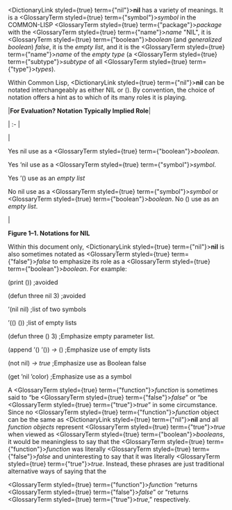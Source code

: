  



<DictionaryLink styled={true} term={"nil"}><b>nil</b></DictionaryLink> has a variety of meanings. It is a <GlossaryTerm styled={true} term={"symbol"}><i>symbol</i></GlossaryTerm> in the COMMON-LISP <GlossaryTerm styled={true} term={"package"}><i>package</i></GlossaryTerm> with the <GlossaryTerm styled={true} term={"name"}><i>name</i></GlossaryTerm> "NIL", it is <GlossaryTerm styled={true} term={"boolean"}><i>boolean</i></GlossaryTerm> (and *generalized boolean*) *false*, it is the *empty list*, and it is the <GlossaryTerm styled={true} term={"name"}><i>name</i></GlossaryTerm> of the *empty type* (a <GlossaryTerm styled={true} term={"subtype"}><i>subtype</i></GlossaryTerm> of all <GlossaryTerm styled={true} term={"type"}><i>types</i></GlossaryTerm>). 



Within Common Lisp, <DictionaryLink styled={true} term={"nil"}><b>nil</b></DictionaryLink> can be notated interchangeably as either NIL or (). By convention, the choice of notation offers a hint as to which of its many roles it is playing.  







|**For Evaluation? Notation Typically Implied Role**|

| :- |

|<p>Yes nil use as a <GlossaryTerm styled={true} term={"boolean"}><i>boolean</i></GlossaryTerm>. </p><p>Yes ’nil use as a <GlossaryTerm styled={true} term={"symbol"}><i>symbol</i></GlossaryTerm>. </p><p>Yes ’() use as an *empty list* </p><p>No nil use as a <GlossaryTerm styled={true} term={"symbol"}><i>symbol</i></GlossaryTerm> or <GlossaryTerm styled={true} term={"boolean"}><i>boolean</i></GlossaryTerm>. No () use as an *empty list*.</p>|





**Figure 1–1. Notations for NIL** 



Within this document only, <DictionaryLink styled={true} term={"nil"}><b>nil</b></DictionaryLink> is also sometimes notated as <GlossaryTerm styled={true} term={"false"}><i>false</i></GlossaryTerm> to emphasize its role as a <GlossaryTerm styled={true} term={"boolean"}><i>boolean</i></GlossaryTerm>. For example: 



(print ()) ;avoided 



(defun three nil 3) ;avoided 



’(nil nil) ;list of two symbols 



’(() ()) ;list of empty lists 



(defun three () 3) ;Emphasize empty parameter list. 



(append ’() ’()) *→* () ;Emphasize use of empty lists 



(not nil) *→ true* ;Emphasize use as Boolean false 



(get ’nil ’color) ;Emphasize use as a symbol 



A <GlossaryTerm styled={true} term={"function"}><i>function</i></GlossaryTerm> is sometimes said to “be <GlossaryTerm styled={true} term={"false"}><i>false</i></GlossaryTerm>” or “be <GlossaryTerm styled={true} term={"true"}><i>true</i></GlossaryTerm>” in some circumstance. Since no <GlossaryTerm styled={true} term={"function"}><i>function</i></GlossaryTerm> object can be the same as <DictionaryLink styled={true} term={"nil"}><b>nil</b></DictionaryLink> and all *function objects* represent <GlossaryTerm styled={true} term={"true"}><i>true</i></GlossaryTerm> when viewed as <GlossaryTerm styled={true} term={"boolean"}><i>booleans</i></GlossaryTerm>, it would be meaningless to say that the <GlossaryTerm styled={true} term={"function"}><i>function</i></GlossaryTerm> was literally <GlossaryTerm styled={true} term={"false"}><i>false</i></GlossaryTerm> and uninteresting to say that it was literally <GlossaryTerm styled={true} term={"true"}><i>true</i></GlossaryTerm>. Instead, these phrases are just traditional alternative ways of saying that the 



<GlossaryTerm styled={true} term={"function"}><i>function</i></GlossaryTerm> “returns <GlossaryTerm styled={true} term={"false"}><i>false</i></GlossaryTerm>” or “returns <GlossaryTerm styled={true} term={"true"}><i>true</i></GlossaryTerm>,” respectively. 



